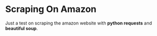 # Scraping On Amazon
Just a test on scraping the amazon website with **python requests** and **beautiful soup**.
